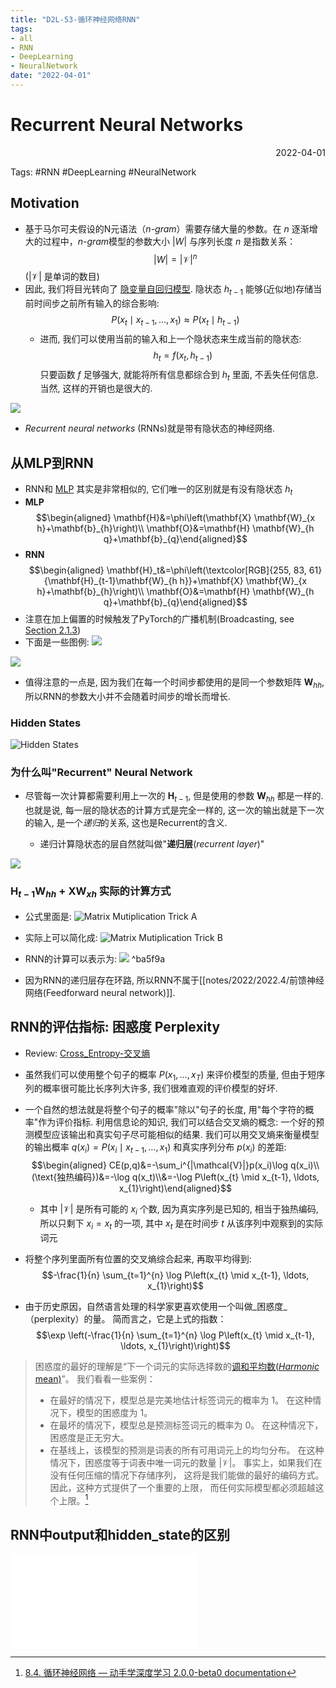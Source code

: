 ```yaml
---
title: "D2L-53-循环神经网络RNN"
tags:
- all
- RNN
- DeepLearning
- NeuralNetwork
date: "2022-04-01"
---
```

# Recurrent Neural Networks

<div align="right"> 2022-04-01</div>

Tags: #RNN #DeepLearning #NeuralNetwork 

## Motivation
- 基于马尔可夫假设的N元语法（*n-gram*）需要存储大量的参数。在 $n$ 逐渐增大的过程中，*n-gram*模型的参数大小 $|W|$ 与序列长度 $n$ 是指数关系：$$|W|=|\mathcal{V}|^n $$ ($|\mathcal{V}|$ 是单词的数目)
- 因此, 我们将目光转向了 [隐变量自回归模型](notes/2022/2022.3/D2L-48-序列模型-Sequence_Models.md#隐变量自回归模型%20Latent%20Autoregressive%20Models). 隐状态 $h_{t-1}$ 能够(近似地)存储当前时间步之前所有输入的综合影响:
	$$P\left(x_{t} \mid x_{t-1}, \ldots, x_{1}\right) \approx P\left(x_{t} \mid h_{t-1}\right)$$
	- 进而, 我们可以使用当前的输入和上一个隐状态来生成当前的隐状态:
	$$h_{t}=f\left(x_{t}, h_{t-1}\right)$$
	只要函数 $f$ 足够强大, 就能将所有信息都综合到 $h_t$ 里面, 不丢失任何信息. 当然, 这样的开销也是很大的.
	
![](notes/2022/2022.3/assets/img_2022-10-15-6.png)
- _Recurrent neural networks_ (RNNs)就是带有隐状态的神经网络.

## 从MLP到RNN
- RNN和 [MLP](notes/2022/2022.2/D2L-17-MLP-多层感知机.md) 其实是非常相似的, 它们唯一的区别就是有没有隐状态 $h_{t}$
- **MLP**
	$$\begin{aligned}
	\mathbf{H}&=\phi\left(\mathbf{X} \mathbf{W}_{x h}+\mathbf{b}_{h}\right)\\
	\mathbf{O}&=\mathbf{H} \mathbf{W}_{h q}+\mathbf{b}_{q}\end{aligned}$$
- **RNN**
$$\begin{aligned}
	\mathbf{H}_t&=\phi\left(\textcolor[RGB]{255, 83, 61}{\mathbf{H}_{t-1}\mathbf{W}_{h h}}+\mathbf{X} \mathbf{W}_{x h}+\mathbf{b}_{h}\right)\\
	 \mathbf{O}&=\mathbf{H} \mathbf{W}_{h q}+\mathbf{b}_{q}\end{aligned}$$
- 注意在加上偏置的时候触发了PyTorch的广播机制(Broadcasting, see [Section 2.1.3](https://d2l.ai/chapter_preliminaries/ndarray.html#subsec-broadcasting)) 
- 下面是一些图例:
![](notes/2022/2022.3/assets/img_2022-10-15-7.png)

![](notes/2022/2022.3/assets/img_2022-10-15-8.png)

- 值得注意的一点是, 因为我们在每一个时间步都使用的是同一个参数矩阵 $\mathbf{W}_{hh}$, 所以RNN的参数大小并不会随着时间步的增长而增长.
### Hidden States
![Hidden States](notes/2022/2022.4/Hidden%20States.svg)

### 为什么叫"Recurrent" Neural Network
- 尽管每一次计算都需要利用上一次的 $\mathbf H_{t-1}$, 但是使用的参数 $\mathbf{W}_{hh}$ 都是一样的. 也就是说, 每一层的隐状态的计算方式是完全一样的, 这一次的输出就是下一次的输入, 是一个*递归*的关系, 这也是Recurrent的含义.

	- 递归计算隐状态的层自然就叫做"**递归层**(*recurrent layer*)" 

![](notes/2022/2022.4/assets/R5nRD.jpg)

### $\mathbf{H}_{t-1}\mathbf{W}_{h h}+\mathbf{X} \mathbf{W}_{x h}$ 实际的计算方式
- 公式里面是:
![Matrix Mutiplication Trick A](notes/2022/2022.4/assets/Matrix%20Mutiplication%20Trick%20A.svg)

- 实际上可以简化成:
![Matrix Mutiplication Trick B](notes/2022/2022.4/assets/Matrix%20Mutiplication%20Trick%20B.svg)

- RNN的计算可以表示为:
![](notes/2022/2022.4/assets/rnn.svg)
 ^ba5f9a
- 因为RNN的递归层存在环路, 所以RNN不属于[[notes/2022/2022.4/前馈神经网络(Feedforward neural network)]].

## RNN的评估指标: 困惑度 Perplexity
- Review:  [Cross_Entropy-交叉熵](notes/2022/2022.2/Cross_Entropy-交叉熵.md)

- 虽然我们可以使用整个句子的概率 $P\left(x_{1}, \ldots, x_{T}\right)$ 来评价模型的质量, 但由于短序列的概率很可能比长序列大许多, 我们很难直观的评价模型的好坏.

- 一个自然的想法就是将整个句子的概率"除以"句子的长度, 用"每个字符的概率"作为评价指标. 利用信息论的知识, 我们可以结合交叉熵的概念: 一个好的预测模型应该输出和真实句子尽可能相似的结果. 我们可以用交叉熵来衡量模型的输出概率 $q(x_i)=P\left(x_{i} \mid x_{t-1}, \ldots, x_{1}\right)$ 和真实序列分布 $p(x_i)$ 的差距: 
	$$\begin{aligned}
	CE(p,q)&=-\sum_i^{|\mathcal{V}|}p(x_i)\log q(x_i)\\
	(\text{独热编码})&=-\log q(x_t)\\&=-\log P\left(x_{t} \mid x_{t-1}, \ldots, x_{1}\right)\end{aligned}$$
	- 其中 $|\mathcal{V}|$ 是所有可能的 $x_i$ 个数, 因为真实序列是已知的, 相当于独热编码, 所以只剩下 $x_i=x_t$ 的一项, 其中 $x_t$ 是在时间步 $t$ 从该序列中观察到的实际词元
- 将整个序列里面所有位置的交叉熵综合起来, 再取平均得到: $$-\frac{1}{n} \sum_{t=1}^{n} \log P\left(x_{t} \mid x_{t-1}, \ldots, x_{1}\right)$$
- 由于历史原因，自然语言处理的科学家更喜欢使用一个叫做_困惑度_（perplexity）的量。 简而言之，它是上式的指数：
	$$\exp \left(-\frac{1}{n} \sum_{t=1}^{n} \log P\left(x_{t} \mid x_{t-1}, \ldots, x_{1}\right)\right)$$
	
> 困惑度的最好的理解是“下一个词元的实际选择数的[调和平均数(*Harmonic* mean)](notes/2022/2022.5/Harmonic_Mean-调和平均数.md)”。 我们看看一些案例：
> - 在最好的情况下，模型总是完美地估计标签词元的概率为 $1$。 在这种情况下，模型的困惑度为 $1$。
> -   在最坏的情况下，模型总是预测标签词元的概率为 $0$。 在这种情况下，困惑度是正无穷大。
> -   在基线上，该模型的预测是词表的所有可用词元上的均匀分布。 在这种情况下，困惑度等于词表中唯一词元的数量 $|\mathcal{V}|$。 事实上，如果我们在没有任何压缩的情况下存储序列， 这将是我们能做的最好的编码方式。 因此，这种方式提供了一个重要的上限， 而任何实际模型都必须超越这个上限。[^1]

## RNN中output和hidden_state的区别
![RNN中output和hidden_state的区别](notes/2022/2022.4/RNN中output和hidden_state的区别.md)


[^1]: [8.4. 循环神经网络 — 动手学深度学习 2.0.0-beta0 documentation](https://zh-v2.d2l.ai/chapter_recurrent-neural-networks/rnn.html)